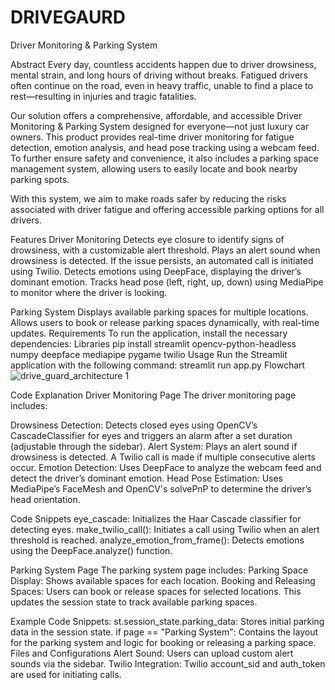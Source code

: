 # DRIVEGAURD
Driver Monitoring & Parking System

Abstract
   Every day, countless accidents happen due to driver drowsiness, mental strain, and long hours of driving without breaks. Fatigued drivers often continue on the road, even in heavy traffic, unable to find a place to rest—resulting in injuries and tragic fatalities.

Our solution offers a comprehensive, affordable, and accessible Driver Monitoring & Parking System designed for everyone—not just luxury car owners. This product provides real-time driver monitoring for fatigue detection, emotion analysis, and head pose tracking using a webcam feed. To further ensure safety and convenience, it also includes a parking space management system, allowing users to easily locate and book nearby parking spots.

With this system, we aim to make roads safer by reducing the risks associated with driver fatigue and offering accessible parking options for all drivers.

Features
Driver Monitoring
    Detects eye closure to identify signs of drowsiness, with a customizable alert threshold.
    Plays an alert sound when drowsiness is detected. If the issue persists, an automated call is initiated using Twilio.
    Detects emotions using DeepFace, displaying the driver’s dominant emotion.
    Tracks head pose (left, right, up, down) using MediaPipe to monitor where the driver is looking.
    
Parking System
    Displays available parking spaces for multiple locations.
    Allows users to book or release parking spaces dynamically, with real-time updates.
Requirements
    To run the application, install the necessary dependencies:
Libraries
    pip install streamlit opencv-python-headless numpy deepface mediapipe pygame twilio
Usage
    Run the Streamlit application with the following command:
                streamlit run app.py
Flowchart
![drive_guard_architecture 1](https://github.com/user-attachments/assets/8ba223d9-012d-4d43-9309-9ea07ec84949)


Code Explanation
Driver Monitoring Page
    The driver monitoring page includes:

Drowsiness Detection: Detects closed eyes using OpenCV’s CascadeClassifier for eyes and triggers an alarm after a set duration (adjustable through the sidebar).
Alert System: Plays an alert sound if drowsiness is detected. A Twilio call is made if multiple consecutive alerts occur.
Emotion Detection: Uses DeepFace to analyze the webcam feed and detect the driver’s dominant emotion.
Head Pose Estimation: Uses MediaPipe’s FaceMesh and OpenCV's solvePnP to determine the driver’s head orientation.

Code Snippets
eye_cascade: Initializes the Haar Cascade classifier for detecting eyes.
make_twilio_call(): Initiates a call using Twilio when an alert threshold is reached.
analyze_emotion_from_frame(): Detects emotions using the DeepFace.analyze() function.

Parking System Page
The parking system page includes:
Parking Space Display: Shows available spaces for each location.
Booking and Releasing Spaces: Users can book or release spaces for selected locations. This updates the session state to track available parking spaces.

Example Code Snippets:
st.session_state.parking_data: Stores initial parking data in the session state.
if page == "Parking System": Contains the layout for the parking system and logic for booking or releasing a parking space.
Files and Configurations
Alert Sound: Users can upload custom alert sounds via the sidebar.
Twilio Integration: Twilio account_sid and auth_token are used for initiating calls.
